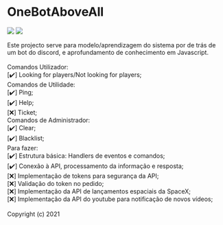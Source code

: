 # OneBotAboveAll

<p>
  <a href="#"><img src="https://img.shields.io/badge/Version-v0.2.0-orange?style=flat"></a>
  <a href="#"><img src="https://img.shields.io/badge/DiscordJS-12.5.3-blue?style=flat"></a>
  <!--<img src="https://img.shields.io/badge/NodeJS-v14.16.0-greenstyle=flat">-->
</p>

Este projecto serve para modelo/aprendizagem do sistema por de trás de um bot do discord, e aprofundamento de conhecimento em Javascript.
<br><br>
Comandos Utilizador:<br>
[✔️] Looking for players/Not looking for players;<br>
Comandos de Utilidade:<br>
[✔️] Ping;<br>
[✔️] Help;<br>
[❌] Ticket;<br>
Comandos de Administrador:<br>
[✔️] Clear;<br>
[✔️] Blacklist;<br>
Para fazer:<br>
[✔️] Estrutura básica: Handlers de eventos e comandos;<br>
[✔️] Conexão à API, processamento da informação e resposta;<br>
[❌] Implementação de tokens para segurança da API;<br>
[❌] Validação do token no pedido;<br>
[❌] Implementação da API de lançamentos espaciais da SpaceX;<br>
[❌] Implementação da API do youtube para notificação de novos vídeos;<br>
<br>
Copyright (c) 2021<br>
<br>